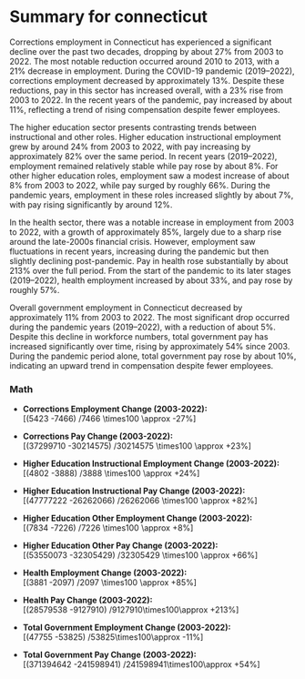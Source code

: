 # Summary for connecticut

Corrections employment in Connecticut has experienced a significant decline over the past two decades, dropping by about 27% from 2003 to 2022. The most notable reduction occurred around 2010 to 2013, with a 21% decrease in employment. During the COVID-19 pandemic (2019–2022), corrections employment decreased by approximately 13%. Despite these reductions, pay in this sector has increased overall, with a 23% rise from 2003 to 2022. In the recent years of the pandemic, pay increased by about 11%, reflecting a trend of rising compensation despite fewer employees.

The higher education sector presents contrasting trends between instructional and other roles. Higher education instructional employment grew by around 24% from 2003 to 2022, with pay increasing by approximately 82% over the same period. In recent years (2019–2022), employment remained relatively stable while pay rose by about 8%. For other higher education roles, employment saw a modest increase of about 8% from 2003 to 2022, while pay surged by roughly 66%. During the pandemic years, employment in these roles increased slightly by about 7%, with pay rising significantly by around 12%.

In the health sector, there was a notable increase in employment from 2003 to 2022, with a growth of approximately 85%, largely due to a sharp rise around the late-2000s financial crisis. However, employment saw fluctuations in recent years, increasing during the pandemic but then slightly declining post-pandemic. Pay in health rose substantially by about 213% over the full period. From the start of the pandemic to its later stages (2019–2022), health employment increased by about 33%, and pay rose by roughly 57%.

Overall government employment in Connecticut decreased by approximately 11% from 2003 to 2022. The most significant drop occurred during the pandemic years (2019–2022), with a reduction of about 5%. Despite this decline in workforce numbers, total government pay has increased significantly over time, rising by approximately 54% since 2003. During the pandemic period alone, total government pay rose by about 10%, indicating an upward trend in compensation despite fewer employees.

### Math

- **Corrections Employment Change (2003-2022):**  
   \[(5423 -7466) /7466 \times100 \approx -27\%\]

- **Corrections Pay Change (2003-2022):**  
   \[(37299710 -30214575) /30214575 \times100 \approx +23\%\]

- **Higher Education Instructional Employment Change (2003-2022):**  
   \[(4802 -3888) /3888 \times100 \approx +24\%\]

- **Higher Education Instructional Pay Change (2003-2022):**  
   \[(47777222 -26262066) /26262066 \times100 \approx +82\%\]

- **Higher Education Other Employment Change (2003-2022):**  
   \[(7834 -7226) /7226 \times100 \approx +8\%\]

- **Higher Education Other Pay Change (2003-2022):**  
   \[(53550073 -32305429) /32305429 \times100 \approx +66\%\]

- **Health Employment Change (2003-2022):**  
   \[(3881 -2097) /2097 \times100 \approx +85\%\]

- **Health Pay Change (2003-2022):**  
   \[(28579538 -9127910) /9127910\times100\approx +213\%\]

- **Total Government Employment Change (2003-2022):**  
   \[(47755 -53825) /53825\times100\approx -11\%\]

- **Total Government Pay Change (2003-2022):**  
   \[(371394642 -241598941) /241598941\times100\approx +54\%\]